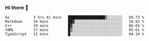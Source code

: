 ### Hi there 👋

<!--
**yeya24/yeya24** is a ✨ _special_ ✨ repository because its `README.md` (this file) appears on your GitHub profile.

Here are some ideas to get you started:

- 🔭 I’m currently working on ...
- 🌱 I’m currently learning ...
- 👯 I’m looking to collaborate on ...
- 🤔 I’m looking for help with ...
- 💬 Ask me about ...
- 📫 How to reach me: ...
- 😄 Pronouns: ...
- ⚡ Fun fact: ...
-->

<!--START_SECTION:waka-->
```text
Go           3 hrs 41 mins   █████████████████▒░░░░░░░   69.73 % 
Markdown     34 mins         ██▓░░░░░░░░░░░░░░░░░░░░░░   10.82 % 
C++          19 mins         █▓░░░░░░░░░░░░░░░░░░░░░░░   06.03 % 
YAML         17 mins         █▒░░░░░░░░░░░░░░░░░░░░░░░   05.61 % 
TypeScript   12 mins         █░░░░░░░░░░░░░░░░░░░░░░░░   04.10 % 
```
<!--END_SECTION:waka-->
